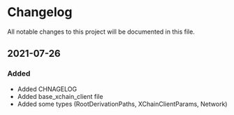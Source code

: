 # Changelog

All notable changes to this project will be documented in this file.

## 2021-07-26

### Added 

- Added CHNAGELOG
- Added base_xchain_client file
- Added some types (RootDerivationPaths, XChainClientParams, Network)